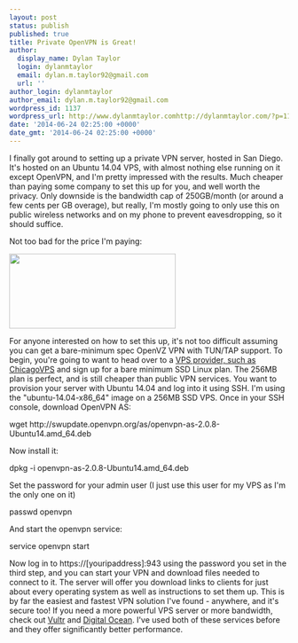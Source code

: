 ```yaml
---
layout: post
status: publish
published: true
title: Private OpenVPN is Great!
author:
  display_name: Dylan Taylor
  login: dylanmtaylor
  email: dylan.m.taylor92@gmail.com
  url: ''
author_login: dylanmtaylor
author_email: dylan.m.taylor92@gmail.com
wordpress_id: 1137
wordpress_url: http://www.dylanmtaylor.comhttp://dylanmtaylor.com/?p=1137
date: '2014-06-24 02:25:00 +0000'
date_gmt: '2014-06-24 02:25:00 +0000'
---
```

<p>I finally got around to setting up a private VPN server, hosted in San Diego. It's hosted on an Ubuntu 14.04 VPS, with almost nothing else running on it except OpenVPN, and I'm pretty impressed with the results. Much cheaper than paying some company to set this up for you, and well worth the privacy. Only downside is the bandwidth cap of 250GB/month (or around a few cents per GB overage), but really, I'm mostly going to only use this on public wireless networks and on my phone to prevent eavesdropping, so it should suffice.</p>
<p>Not too bad for the price I'm paying:</p>
<p><img class="alignnone" src="http://www.speedtest.net/result/3582109394.png" alt="" width="300" height="135" /></p>
<p>For anyone interested on how to set this up, it's not too difficult assuming you can get a bare-minimum spec OpenVZ VPN with TUN/TAP support. To begin, you're going to want to head over to a <a href="https://billing.chicagovps.net/aff.php?aff=1128">VPS provider, such as ChicagoVPS</a> and sign up for a bare minimum SSD Linux plan. The 256MB plan is perfect, and is still cheaper than public VPN services. You want to provision your server with Ubuntu 14.04 and log into it using SSH. I'm using the "ubuntu-14.04-x86_64" image on a 256MB SSD VPS. Once in your SSH console, download OpenVPN AS:</p>
<p>wget http://swupdate.openvpn.org/as/openvpn-as-2.0.8-Ubuntu14.amd_64.deb</p>
<p>Now install it:</p>
<p>dpkg -i openvpn-as-2.0.8-Ubuntu14.amd_64.deb</p>
<p>Set the password for your admin user (I just use this user for my VPS as I'm the only one on it)</p>
<p>passwd openvpn</p>
<p>And start the openvpn service:</p>
<p>service openvpn start</p>
<p>Now log in to https://[youripaddress]:943 using the password you set in the third step, and you can start your VPN and download files needed to connect to it. The server will offer you download links to clients for just about every operating system as well as instructions to set them up. This is by far the easiest and fastest VPN solution I've found - anywhere, and it's secure too! If you need a more powerful VPS server or more bandwidth, check out <a href="http://www.vultr.com/?ref=6805270">Vultr</a> and <a href="https://www.digitalocean.com/?refcode=4ba5a59684f6%20">Digital Ocean</a>. I've used both of these services before and they offer significantly better performance.</p>
